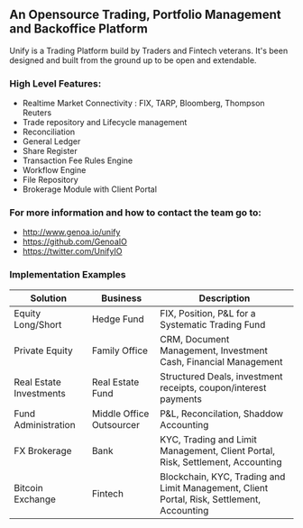 ## An Opensource Trading, Portfolio Management and Backoffice Platform

Unify is a Trading Platform build by Traders and Fintech veterans. It's been designed and built from the ground up to be open and extendable.

### High Level Features:
* Realtime Market Connectivity : FIX, TARP, Bloomberg, Thompson Reuters
* Trade repository and Lifecycle management
* Reconciliation
* General Ledger
* Share Register
* Transaction Fee Rules Engine
* Workflow Engine
* File Repository
* Brokerage Module with Client Portal

### For more information and how to contact the team go to:
* http://www.genoa.io/unify
* https://github.com/GenoaIO
* https://twitter.com/UnifyIO

### Implementation Examples
Solution | Business | Description
-------- | -------- | -----------
Equity Long/Short | Hedge Fund | FIX, Position, P&L for a Systematic Trading Fund
Private Equity | Family Office | CRM, Document Management, Investment Cash, Financial Management
Real Estate Investments | Real Estate Fund | Structured Deals, investment receipts, coupon/interest payments
Fund Administration | Middle Office Outsourcer | P&L, Reconcilation, Shaddow Accounting
FX Brokerage | Bank | KYC, Trading and Limit Management, Client Portal, Risk, Settlement, Accounting
Bitcoin Exchange | Fintech | Blockchain, KYC, Trading and Limit Management, Client Portal, Risk, Settlement, Accounting
